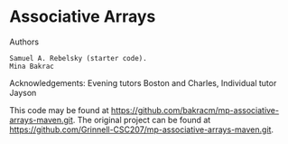 Associative Arrays
==================

Authors

    Samuel A. Rebelsky (starter code).
    Mina Bakrac

Acknowledgements: Evening tutors Boston and Charles, Individual tutor Jayson

This code may be found at https://github.com/bakracm/mp-associative-arrays-maven.git. The original project can be found at https://github.com/Grinnell-CSC207/mp-associative-arrays-maven.git.
